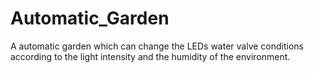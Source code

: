 # Automatic_Garden
A automatic garden which can change the LEDs water valve conditions according to the light intensity and the humidity of the environment.
